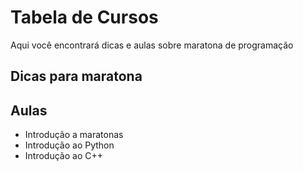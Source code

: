 # Tabela de Cursos

Aqui você encontrará dicas e aulas sobre maratona de programação

## Dicas para maratona

## Aulas

* Introdução a maratonas
* Introdução ao Python
* Introdução ao C++
